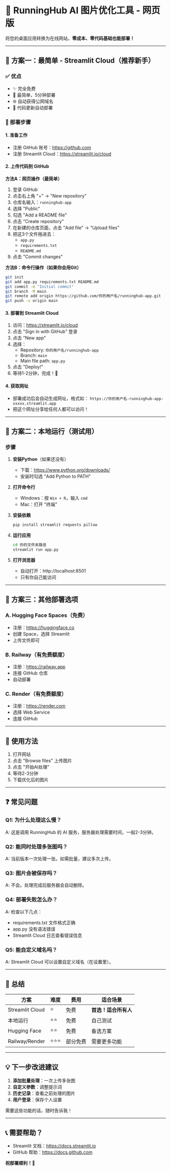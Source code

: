 # 🎨 RunningHub AI 图片优化工具 - 网页版

将您的桌面应用转换为在线网站，**零成本、零代码基础也能部署！**

---

## 🚀 方案一：最简单 - Streamlit Cloud（推荐新手）

### ✅ 优点
- ✨ 完全免费
- 🎯 最简单，5分钟部署
- 🌐 自动获得公网域名
- 🔄 代码更新自动部署

### 📝 部署步骤

#### 1. 准备工作
- 注册 GitHub 账号：https://github.com
- 注册 Streamlit Cloud：https://streamlit.io/cloud

#### 2. 上传代码到 GitHub

**方法A：网页操作（最简单）**
1. 登录 GitHub
2. 点击右上角 "+" → "New repository"
3. 仓库名输入：`runninghub-app`
4. 选择 "Public"
5. 勾选 "Add a README file"
6. 点击 "Create repository"
7. 在新建的仓库页面，点击 "Add file" → "Upload files"
8. 把这3个文件拖进去：
   - `app.py`
   - `requirements.txt`
   - `README.md`
9. 点击 "Commit changes"

**方法B：命令行操作（如果你会用Git）**
```bash
git init
git add app.py requirements.txt README.md
git commit -m "Initial commit"
git branch -M main
git remote add origin https://github.com/你的用户名/runninghub-app.git
git push -u origin main
```

#### 3. 部署到 Streamlit Cloud

1. 访问：https://streamlit.io/cloud
2. 点击 "Sign in with GitHub" 登录
3. 点击 "New app"
4. 选择：
   - Repository: `你的用户名/runninghub-app`
   - Branch: `main`
   - Main file path: `app.py`
5. 点击 "Deploy!"
6. 等待1-2分钟，完成！🎉

#### 4. 获取网址
- 部署成功后会自动生成网址，格式如：
  `https://你的用户名-runninghub-app-xxxxx.streamlit.app`
- 把这个网址分享给任何人都可以访问！

---

## 🚀 方案二：本地运行（测试用）

### 步骤

1. **安装Python**（如果还没有）
   - 下载：https://www.python.org/downloads/
   - 安装时勾选 "Add Python to PATH"

2. **打开命令行**
   - Windows：按 `Win + R`，输入 `cmd`
   - Mac：打开 "终端"

3. **安装依赖**
   ```bash
   pip install streamlit requests pillow
   ```

4. **运行应用**
   ```bash
   cd 你的文件夹路径
   streamlit run app.py
   ```

5. **打开浏览器**
   - 自动打开：http://localhost:8501
   - 只有你自己能访问

---

## 🚀 方案三：其他部署选项

### A. Hugging Face Spaces（免费）
- 注册：https://huggingface.co
- 创建 Space，选择 Streamlit
- 上传文件即可

### B. Railway（有免费额度）
- 注册：https://railway.app
- 连接 GitHub 仓库
- 自动部署

### C. Render（有免费额度）
- 注册：https://render.com
- 选择 Web Service
- 连接 GitHub

---

## 📱 使用方法

1. 打开网站
2. 点击 "Browse files" 上传图片
3. 点击 "开始AI处理"
4. 等待2-3分钟
5. 下载优化后的图片

---

## ❓ 常见问题

### Q1: 为什么处理这么慢？
A: 这是调用 RunningHub 的 AI 服务，服务器处理需要时间，一般2-3分钟。

### Q2: 能同时处理多张图吗？
A: 当前版本一次处理一张。如需批量，建议多次上传。

### Q3: 图片会被保存吗？
A: 不会。处理完成后服务器会自动删除。

### Q4: 部署失败怎么办？
A: 检查以下几点：
- requirements.txt 文件格式正确
- app.py 没有语法错误
- Streamlit Cloud 日志查看错误信息

### Q5: 能自定义域名吗？
A: Streamlit Cloud 可以设置自定义域名（在设置里）。

---

## 🎯 总结

| 方案 | 难度 | 费用 | 适合场景 |
|------|------|------|----------|
| Streamlit Cloud | ⭐️ | 免费 | **首选！适合所有人** |
| 本地运行 | ⭐️⭐️ | 免费 | 自己测试 |
| Hugging Face | ⭐️⭐️ | 免费 | 备选方案 |
| Railway/Render | ⭐️⭐️⭐️ | 部分免费 | 需要更多功能 |

---

## 💡 下一步改进建议

1. **添加批量处理**：一次上传多张图
2. **自定义参数**：调整提示词
3. **历史记录**：查看之前处理的图片
4. **用户登录**：保存个人设置

需要这些功能的话，随时告诉我！

---

## 📞 需要帮助？

- Streamlit 文档：https://docs.streamlit.io
- GitHub 帮助：https://docs.github.com

**祝部署顺利！🎉**
